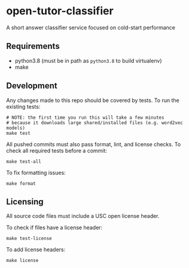 # open-tutor-classifier

A short answer classifier service focused on cold-start performance


## Requirements

- python3.8 (must be in path as `python3.8` to build virtualenv)
- make

## Development

Any changes made to this repo should be covered by tests. To run the existing tests:

```
# NOTE: the first time you run this will take a few minutes
# because it downloads large shared/installed files (e.g. word2vec models)
make test
```

All pushed commits must also pass format, lint, and license checks. To check all required tests before a commit:

```
make test-all
```

To fix formatting issues:

```
make format
```

## Licensing

All source code files must include a USC open license header.

To check if files have a license header:

```
make test-license
```

To add license headers:

```
make license
```
